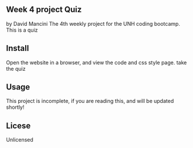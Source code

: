 <h2>Week 4 project Quiz</h2>
by David Mancini
The 4th weekly project for the UNH coding bootcamp. This is a quiz

<h2>Install</h2>
Open the website in a browser, and view the code and css style page.
take the quiz

<h2>Usage</h2>
This project is incomplete, if you are reading this, and will be updated shortly!

<h2>Licese</h2>
Unlicensed
